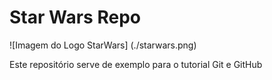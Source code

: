 # Star Wars Repo

![Imagem do Logo StarWars] (./starwars.png)

Este repositório serve de exemplo para o tutorial Git e GitHub